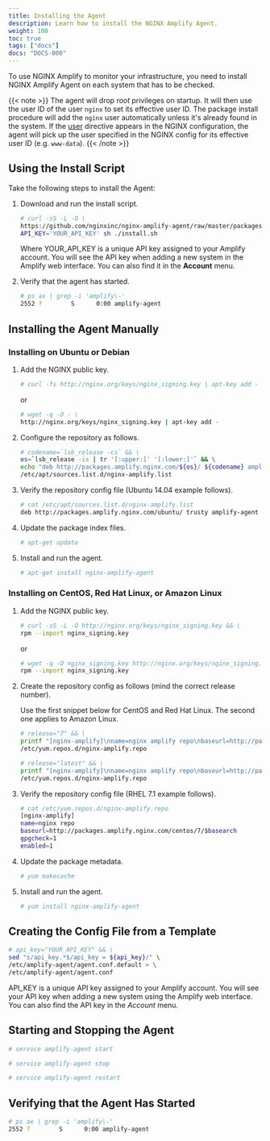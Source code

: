 ```yaml
---
title: Installing the Agent
description: Learn how to install the NGINX Amplify Agent.
weight: 100
toc: true
tags: ["docs"]
docs: "DOCS-000"
---
```


To use NGINX Amplify to monitor your infrastructure, you need to install NGINX Amplify Agent on each system that has to be checked.

{{< note >}} The agent will drop *root* privileges on startup. It will then use the user ID of the user `nginx` to set its effective user ID. The package install procedure will add the `nginx` user automatically unless it's already found in the system. If the [user](http://nginx.org/en/docs/ngx_core_module.html#user) directive appears in the NGINX configuration, the agent will pick up the user specified in the NGINX config for its effective user ID (e.g. `www-data`). {{< /note >}} 

## Using the Install Script

Take the following steps to install the Agent:

1. Download and run the install script.

   ```bash
   # curl -sS -L -O \
   https://github.com/nginxinc/nginx-amplify-agent/raw/master/packages/install.sh && \
   API_KEY='YOUR_API_KEY' sh ./install.sh
   ```

   Where YOUR_API_KEY is a unique API key assigned to your Amplify account. You will see the API key when adding a new system in the Amplify web interface. You can also find it in the **Account** menu.

2. Verify that the agent has started.

   ```bash
   # ps ax | grep -i 'amplify\-'
   2552 ?        S      0:00 amplify-agent
   ```

## Installing the Agent Manually

### Installing on Ubuntu or Debian

1. Add the NGINX public key.

   ```bash
   # curl -fs http://nginx.org/keys/nginx_signing.key | apt-key add -
   ```

   or

   ```bash
   # wget -q -O - \
   http://nginx.org/keys/nginx_signing.key | apt-key add -
   ```

2. Configure the repository as follows.

    ```bash
    # codename=`lsb_release -cs` && \
    os=`lsb_release -is | tr '[:upper:]' '[:lower:]'` && \
    echo "deb http://packages.amplify.nginx.com/${os}/ ${codename} amplify-agent" > \
    /etc/apt/sources.list.d/nginx-amplify.list
    ```

3. Verify the repository config file (Ubuntu 14.04 example follows).

    ```bash
    # cat /etc/apt/sources.list.d/nginx-amplify.list
    deb http://packages.amplify.nginx.com/ubuntu/ trusty amplify-agent
    ```

4. Update the package index files.

    ```bash
    # apt-get update
    ```

5. Install and run the agent.

    ```bash
    # apt-get install nginx-amplify-agent
    ```

### Installing on CentOS, Red Hat Linux, or Amazon Linux

1. Add the NGINX public key.

    ```bash
    # curl -sS -L -O http://nginx.org/keys/nginx_signing.key && \
    rpm --import nginx_signing.key
    ```

   or

    ```bash
    # wget -q -O nginx_signing.key http://nginx.org/keys/nginx_signing.key && \
    rpm --import nginx_signing.key
    ```

2. Create the repository config as follows (mind the correct release number).

   Use the first snippet below for CentOS and Red Hat Linux. The second one applies to Amazon Linux.

    ```bash
    # release="7" && \
    printf "[nginx-amplify]\nname=nginx amplify repo\nbaseurl=http://packages.amplify.nginx.com/centos/${release}/\$basearch\ngpgcheck=1\nenabled=1\n" > \
    /etc/yum.repos.d/nginx-amplify.repo
    ```

    ```bash
    # release="latest" && \
    printf "[nginx-amplify]\nname=nginx amplify repo\nbaseurl=http://packages.amplify.nginx.com/amzn/${release}/\$basearch\ngpgcheck=1\nenabled=1\n" > \
    /etc/yum.repos.d/nginx-amplify.repo
    ```

3. Verify the repository config file (RHEL 7.1 example follows).

    ```bash
    # cat /etc/yum.repos.d/nginx-amplify.repo
    [nginx-amplify]
    name=nginx repo
    baseurl=http://packages.amplify.nginx.com/centos/7/$basearch
    gpgcheck=1
    enabled=1
    ```

4. Update the package metadata.

    ```bash
    # yum makecache
    ```

5. Install and run the agent.

    ```bash
    # yum install nginx-amplify-agent
    ```

## Creating the Config File from a Template

```bash
# api_key="YOUR_API_KEY" && \
sed "s/api_key.*$/api_key = ${api_key}/" \
/etc/amplify-agent/agent.conf.default > \
/etc/amplify-agent/agent.conf
```

API_KEY is a unique API key assigned to your Amplify account. You will see your API key when adding a new system using the Amplify web interface. You can also find the API key in the *Account* menu.

## Starting and Stopping the Agent

```bash
# service amplify-agent start
```

```bash
# service amplify-agent stop
```

```bash
# service amplify-agent restart
```

## Verifying that the Agent Has Started

```bash
# ps ax | grep -i 'amplify\-'
2552 ?        S      0:00 amplify-agent
```
